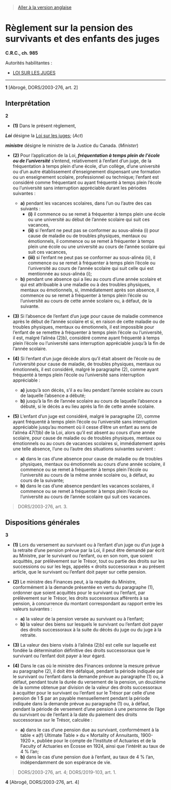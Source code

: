 > [Aller à la version anglaise](/en/Regulations/Consolidated%20Regulations%20of%20Canada/901-1000/C.R.C.,%20c.%20985.md)

# Règlement sur la pension des survivants et des enfants des juges

**C.R.C., ch. 985**

Autorités habilitantes : 
- [LOI SUR LES JUGES](/fr/Lois/Lois%20révisées%20du%20Canada/J/J-1.md)

----------


**1** [Abrogé, DORS/2003-276, art. 2]




## Interprétation


**2** 

- **(1)** Dans le présent règlement,

***Loi*** désigne la [Loi sur les juges](/fr/Lois/Lois%20révisées%20du%20Canada/J/J-1.md); (*Act*)

***ministre*** désigne le ministre de la Justice du Canada. (*Minister*)

- **(2)** Pour l’application de la Loi, ***fréquentation à temps plein de l’école ou de l’université*** s’entend, relativement à l’enfant d’un juge, de la fréquentation à temps plein d’une école, d’un collège, d’une université ou d’un autre établissement d’enseignement dispensant une formation ou un enseignement scolaire, professionnel ou technique; l’enfant est considéré comme fréquentant ou ayant fréquenté à temps plein l’école ou l’université sans interruption appréciable durant les périodes suivantes :
	- **a)** pendant les vacances scolaires, dans l’un ou l’autre des cas suivants :
		- **(i)** il commence ou se remet à fréquenter à temps plein une école ou une université au début de l’année scolaire qui suit ces vacances,
		- **(ii)** si l’enfant ne peut pas se conformer au sous-alinéa (i) pour cause de maladie ou de troubles physiques, mentaux ou émotionnels, il commence ou se remet à fréquenter à temps plein une école ou une université au cours de l’année scolaire qui suit ces vacances,
		- **(iii)** si l’enfant ne peut pas se conformer au sous-alinéa (ii), il commence ou se remet à fréquenter à temps plein l’école ou l’université au cours de l’année scolaire qui suit celle qui est mentionnée au sous-alinéa (i);
	- **b)** pendant une absence qui a lieu au cours d’une année scolaire et qui est attribuable à une maladie ou à des troubles physiques, mentaux ou émotionnels, si, immédiatement après son absence, il commence ou se remet à fréquenter à temps plein l’école ou l’université au cours de cette année scolaire ou, à défaut, de la suivante.

- **(3)** Si l’absence de l’enfant d’un juge pour cause de maladie commence après le début de l’année scolaire et si, en raison de cette maladie ou de troubles physiques, mentaux ou émotionnels, il est impossible pour l’enfant de se remettre à fréquenter à temps plein l’école ou l’université, il est, malgré l’alinéa (2)b), considéré comme ayant fréquenté à temps plein l’école ou l’université sans interruption appréciable jusqu’à la fin de l’année scolaire.

- **(4)** Si l’enfant d’un juge décède alors qu’il était absent de l’école ou de l’université pour cause de maladie, de troubles physiques, mentaux ou émotionnels, il est considéré, malgré le paragraphe (2), comme ayant fréquenté à temps plein l’école ou l’université sans interruption appréciable :
	- **a)** jusqu’à son décès, s’il a eu lieu pendant l’année scolaire au cours de laquelle l’absence a débuté;
	- **b)** jusqu’à la fin de l’année scolaire au cours de laquelle l’absence a débuté, si le décès a eu lieu après la fin de cette année scolaire.

- **(5)** L’enfant d’un juge est considéré, malgré le paragraphe (2), comme ayant fréquenté à temps plein l’école ou l’université sans interruption appréciable jusqu’au moment où il cesse d’être un enfant au sens de l’alinéa 47(1)b) de la Loi, alors qu’il est absent au cours d’une année scolaire, pour cause de maladie ou de troubles physiques, mentaux ou émotionnels ou au cours de vacances scolaires si, immédiatement après une telle absence, l’une ou l’autre des situations suivantes survient :
	- **a)** dans le cas d’une absence pour cause de maladie ou de troubles physiques, mentaux ou émotionnels au cours d’une année scolaire, il commence ou se remet à fréquenter à temps plein l’école ou l’université au cours de la même année scolaire ou, à défaut, au cours de la suivante;
	- **b)** dans le cas d’une absence pendant les vacances scolaires, il commence ou se remet à fréquenter à temps plein l’école ou l’université au cours de l’année scolaire qui suit ces vacances.
> DORS/2003-276, art. 3.





## Dispositions générales


**3** 

- **(1)** Lors du versement au survivant ou à l’enfant d’un juge ou d’un juge à la retraite d’une pension prévue par la Loi, il peut être demandé par écrit au Ministre, par le survivant ou l’enfant, ou en son nom, que soient acquittés, par prélèvement sur le Trésor, tout ou partie des droits sur les successions ou sur les legs, appelés « droits successoraux » au présent article, que le survivant ou l’enfant doit payer sur cette pension.

- **(2)** Le ministre des Finances peut, à la requête du Ministre, conformément à la demande présentée en vertu du paragraphe (1), ordonner que soient acquittés pour le survivant ou l’enfant, par prélèvement sur le Trésor, les droits successoraux afférents à sa pension, à concurrence du montant correspondant au rapport entre les valeurs suivantes :
	- **a)** la valeur de la pension versée au survivant ou à l’enfant;
	- **b)** la valeur des biens sur lesquels le survivant ou l’enfant doit payer des droits successoraux à la suite du décès du juge ou du juge à la retraite.

- **(3)** La valeur des biens visés à l’alinéa (2)b) est celle sur laquelle est fondée la détermination définitive des droits successoraux que le survivant ou l’enfant doit payer à leur égard.

- **(4)** Dans le cas où le ministre des Finances ordonne la mesure prévue au paragraphe (2), il doit être défalqué, pendant la période indiquée par le survivant ou l’enfant dans la demande prévue au paragraphe (1) ou, à défaut, pendant toute la durée du versement de la pension, un douzième de la somme obtenue par division de la valeur des droits successoraux à acquitter pour le survivant ou l’enfant sur le Trésor par celle d’une pension de 1 $ par an payable mensuellement pendant la période indiquée dans la demande prévue au paragraphe (1) ou, à défaut, pendant la période de versement d’une pension à une personne de l’âge du survivant ou de l’enfant à la date du paiement des droits successoraux sur le Trésor, calculée :
	- **a)** dans le cas d’une pension due au survivant, conformément à la table « a(f) Ultimate Table » du « Mortality of Annuitants, 1900-1920 », publiée pour le compte de l’Institute of Actuaries et de la Faculty of Actuaries en Écosse en 1924, ainsi que l’intérêt au taux de 4 % l’an;
	- **b)** dans le cas d’une pension due à l’enfant, au taux de 4 % l’an, indépendamment de son espérance de vie.
> DORS/2003-276, art. 4; DORS/2019-103, art. 1.




**4** [Abrogé, DORS/2003-276, art. 4]


